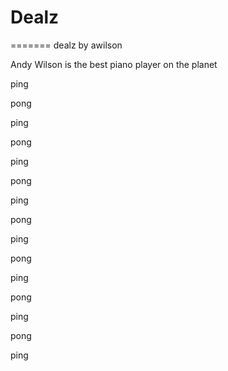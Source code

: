 # Dealz

=======
dealz by awilson


Andy Wilson is the best piano player on the planet 

 ping

 pong

 ping

 pong

 ping

 pong 

 ping

 pong

 ping

 pong

 ping

 pong 

 ping

 pong

 ping

